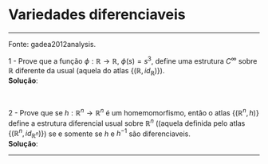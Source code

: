 # Variedades diferenciaveis

---
Fonte: gadea2012analysis.

1 - Prove que a função $\phi : \mathbb{R} \rightarrow \mathbb{R}$, $\phi(s) = s^{3}$, define uma estrutura $C^{\infty}$ sobre $\mathbb{R}$ diferente da usual (aquela do atlas $\lbrace (\mathbb{R}, id_{\mathbb{R}}) \rbrace$).  
**Solução**:

<br/>

2 - Prove que se $h: \mathbb{R}^{n} \rightarrow \mathbb{R}^{n}$ é um homemomorfismo, então o atlas $\lbrace (\mathbb{R}^{n}, h) \rbrace$ define a estrutura diferencial usual sobre $\mathbb{R}^{n}$ ((aquela definida pelo atlas $\lbrace (\mathbb{R}^{n}, id_{\mathbb{R}^{n}}) \rbrace$) se e somente se $h$ e $h^{-1}$ são diferenciaveis.  
**Solução**:

---